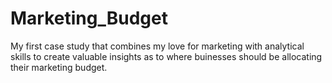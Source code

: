 # Marketing_Budget
My first case study that combines my love for marketing with analytical skills to create valuable insights as to where buinesses should be allocating their marketing budget. 
